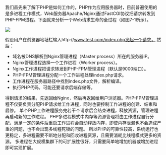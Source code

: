 我们首先来了解下PHP是如何工作的，PHP作为应用服务器时，目前普遍使用的是多进程工作模式，Web服务器Apache/Nginx通过FastCGI协议把请求转发到PHP-FPM进程。下面就来分析一个Web请求生命的全过程（如图7-1所示）。


![](https://pek3b.qingstor.com/hexo-blog/hexo-blog/20210128120540.png)

假设用户在浏览器地址栏输入http://www.test.com/index.php发起一个请求，
然后：
* 域名被DNS解析到Nginx管理进程（Master process）所在的服务器IP。
* Nginx管理进程选择一个工作进程（Worker process）。
* Nginx工作进程把请求转发到PHP-FPM管理进程（默认是9000端口）。
* PHP-FPM管理进程分配一个工作进程处理index.php请求。
* 工作进程在服务器路径中找到index.php文件，解析编译。
* 执行PHP代码，可能还要请求后端存储等。

得到请求的结果，先返回给Nginx，然后再返回给用户浏览器。PHP-FPM管理进程不仅要负责分配PHP请求给工作进程，同时也要控制工作进程的创建、结束和启停。
单个PHP工作进程服务完若干个请求后会结束进程，释放资源，管理进程再启动新的工作进程。
PHP多进程模式中内存等资源管理将由工作进程自行分配，满足一定的条件后重启工作进程会自动释放内存，即使内存泄漏也不会造成严重的问题，也不会出现多线程死锁的问题。
所以PHP的可靠性较高，系统运行也更稳定，多进程需要不断地分配和回收进程资源，且需要消耗比线程模式更多的资源。
多进程在大规模集群下的可扩展性很好，只需要简单地增加机器或增加进程即可实现扩展。

